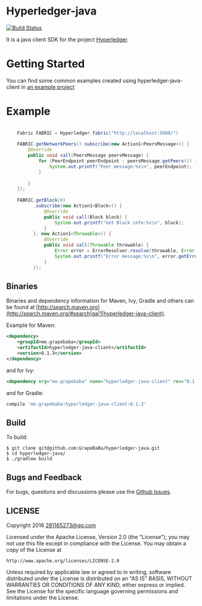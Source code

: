 Hyperledger-java
=======
[![Build Status](https://travis-ci.org/GrapeBaBa/hyperledger-java.svg?branch=master)](https://travis-ci.org/GrapeBaBa/hyperledger-java)

It is a java client SDK for the project [Hyperledger](https://github.com/hyperledger/fabric).

Getting Started
==========
You can find some common examples created using hyperledger-java-client in [an example project](https://github.com/GrapeBaBa/hyperledger-java/tree/master/hyperledger-java-examples)


Example
==========

```java
 
    Fabric FABRIC = Hyperledger.fabric("http://localhost:5000/")
    
    FABRIC.getNetworkPeers().subscribe(new Action1<PeersMessage>() {
        @Override
        public void call(PeersMessage peersMessage) {
            for (PeerEndpoint peerEndpoint : peersMessage.getPeers()) {
                System.out.printf("Peer message:%s\n", peerEndpoint);
            }
    
        }
    });
    
    FABRIC.getBlock(0)
          .subscribe(new Action1<Block>() {
              @Override
              public void call(Block block) {
                  System.out.printf("Get Block info:%s\n", block);
              }
          }, new Action1<Throwable>() {
              @Override
              public void call(Throwable throwable) {
                  Error error = ErrorResolver.resolve(throwable, Error.class);
                  System.out.printf("Error message:%s\n", error.getError());
              }
          });
```

## Binaries

Binaries and dependency information for Maven, Ivy, Gradle and others can be found at [http://search.maven.org](http://search.maven.org/#search|ga|1|hyperledger-java-client).

Example for Maven:

```xml
<dependency>
    <groupId>me.grapebaba</groupId>
    <artifactId>hyperledger-java-client</artifactId>
    <version>0.1.3</version>
</dependency>
```
and for Ivy:

```xml
<dependency org="me.grapebaba" name="hyperledger-java-client" rev="0.1.3" />
```
and for Gradle:

```groovy
compile 'me.grapebaba:hyperledger-java-client:0.1.3'
```

## Build

To build:

```
$ git clone git@github.com:GrapeBaBa/hyperledger-java.git
$ cd hyperledger-java/
$ ./gradlew build
```


## Bugs and Feedback

For bugs, questions and discussions please use the [Github Issues](https://github.com/GrapeBaBa/hyperledger-java/issues).


## LICENSE

Copyright 2016 281165273@qq.com

Licensed under the Apache License, Version 2.0 (the "License");
you may not use this file except in compliance with the License.
You may obtain a copy of the License at

    http://www.apache.org/licenses/LICENSE-2.0

Unless required by applicable law or agreed to in writing, software
distributed under the License is distributed on an "AS IS" BASIS,
WITHOUT WARRANTIES OR CONDITIONS OF ANY KIND, either express or implied.
See the License for the specific language governing permissions and
limitations under the License.


